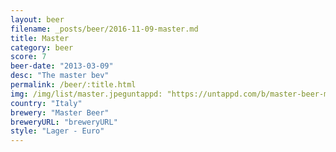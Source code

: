 ```yaml
---
layout: beer
filename: _posts/beer/2016-11-09-master.md
title: Master
category: beer
score: 7
beer-date: "2013-03-09"
desc: "The master bev"
permalink: /beer/:title.html
img: /img/list/master.jpeguntappd: "https://untappd.com/b/master-beer-master-beer/364063"
country: "Italy"
brewery: "Master Beer"
breweryURL: "breweryURL"
style: "Lager - Euro"
---
```

